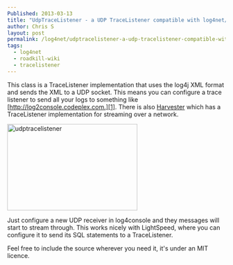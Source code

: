 ```yaml
---
Published: 2013-03-13
title: "UdpTraceListener - a UDP TraceListener compatible with log4net/log4j"
author: Chris S
layout: post
permalink: /log4net/udptracelistener-a-udp-tracelistener-compatible-with-log4netlog4j/
tags:
  - log4net
  - roadkill-wiki
  - tracelistener
---
```

This class is a TraceListener implementation that uses the log4j XML format and sends the XML to a UDP socket. This means you can configure a trace listener to send all your logs to something like [http://log2console.codeplex.com.][1]. There is also [Harvester][2] which has a TraceListener implementation for streaming over a network.

[<img src="http://www.anotherchris.net/wp-content/uploads/2013/03/udptracelistener-300x200.png" alt="udptracelistener" width="300" height="200" class="alignnone size-medium wp-image-1066" />][3]

<!--more-->

Just configure a new UDP receiver in log4console and they messages will start to stream through. This works nicely with LightSpeed, where you can configure it to send its SQL statements to a TraceListener.

Feel free to include the source wherever you need it, it's under an MIT licence.

<script src="https://gist.github.com/yetanotherchris/5155969.js"></script>  
<script src="https://gist.github.com/yetanotherchris/5155964.js"></script>

 [1]: http://log2console.codeplex.com "http://log2console.codeplex.com."
 [2]: http://cbaxter.github.com/Harvester/ "Harvester"
 [3]: http://www.anotherchris.net/wp-content/uploads/2013/03/udptracelistener.png